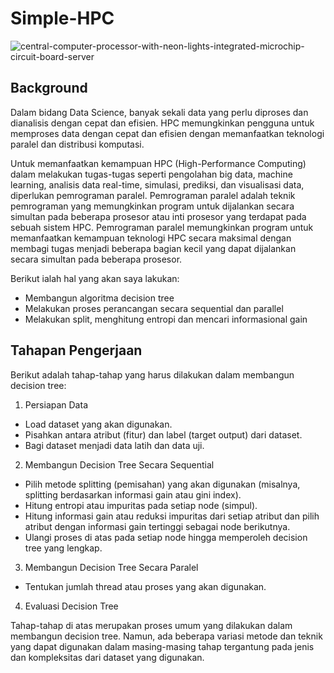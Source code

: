 # Simple-HPC


![central-computer-processor-with-neon-lights-integrated-microchip-circuit-board-server](https://github.com/NmaxDiesel/Simple-HPC/assets/123163060/23ea2741-98d9-4e62-abca-f908dd66d87c)

## Background

Dalam bidang Data Science, banyak sekali data yang perlu diproses dan dianalisis dengan cepat dan efisien. HPC memungkinkan pengguna untuk memproses data dengan cepat dan efisien dengan memanfaatkan teknologi paralel dan distribusi komputasi.

Untuk memanfaatkan kemampuan HPC (High-Performance Computing) dalam melakukan tugas-tugas seperti pengolahan big data, machine learning, analisis data real-time, simulasi, prediksi, dan visualisasi data, diperlukan pemrograman paralel. Pemrograman paralel adalah teknik pemrograman yang memungkinkan program untuk dijalankan secara simultan pada beberapa prosesor atau inti prosesor yang terdapat pada sebuah sistem HPC. Pemrograman paralel memungkinkan program untuk memanfaatkan kemampuan teknologi HPC secara maksimal dengan membagi tugas menjadi beberapa bagian kecil yang dapat dijalankan secara simultan pada beberapa prosesor.

Berikut ialah hal yang akan saya lakukan:

- Membangun algoritma decision tree
- Melakukan proses perancangan secara sequential dan parallel
- Melakukan split, menghitung entropi dan mencari informasional gain

## Tahapan Pengerjaan

Berikut adalah tahap-tahap yang harus dilakukan dalam membangun decision tree:

1. Persiapan Data
- Load dataset yang akan digunakan.
- Pisahkan antara atribut (fitur) dan label (target output) dari dataset.
- Bagi dataset menjadi data latih dan data uji.

2. Membangun Decision Tree Secara Sequential
- Pilih metode splitting (pemisahan) yang akan digunakan (misalnya, splitting berdasarkan informasi gain atau gini index).
- Hitung entropi atau impuritas pada setiap node (simpul).
- Hitung informasi gain atau reduksi impuritas dari setiap atribut dan pilih atribut dengan informasi gain tertinggi sebagai node berikutnya.
- Ulangi proses di atas pada setiap node hingga memperoleh decision tree yang lengkap.

3. Membangun Decision Tree Secara Paralel
- Tentukan jumlah thread atau proses yang akan digunakan.

4. Evaluasi Decision Tree


Tahap-tahap di atas merupakan proses umum yang dilakukan dalam membangun decision tree. Namun, ada beberapa variasi metode dan teknik yang dapat digunakan dalam masing-masing tahap tergantung pada jenis dan kompleksitas dari dataset yang digunakan.
